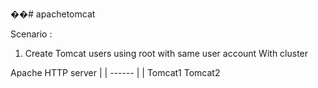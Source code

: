 ��#   a p a c h e t o m c a t Scenario :1. Create Tomcat users using root with same user account 
With cluster

Apache HTTP server
        |
        |
      ------
      |     |
Tomcat1    Tomcat2
